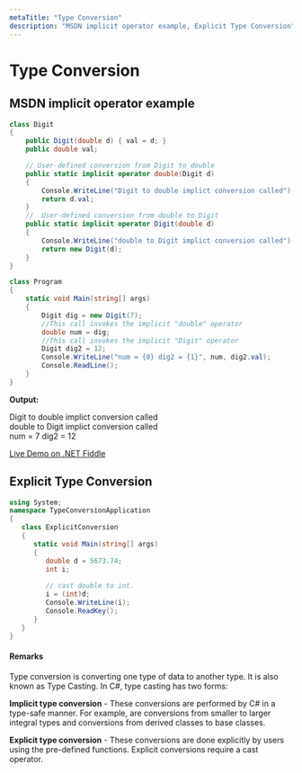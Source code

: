 ```yaml
---
metaTitle: "Type Conversion"
description: "MSDN implicit operator example, Explicit Type Conversion"
---
```


# Type Conversion



## MSDN implicit operator example


```cs
class Digit
{
    public Digit(double d) { val = d; }
    public double val;

    // User-defined conversion from Digit to double
    public static implicit operator double(Digit d)
    {
        Console.WriteLine("Digit to double implict conversion called");
        return d.val;
    }
    //  User-defined conversion from double to Digit
    public static implicit operator Digit(double d)
    {
        Console.WriteLine("double to Digit implict conversion called");
        return new Digit(d);
    }
}

class Program
{
    static void Main(string[] args)
    {
        Digit dig = new Digit(7);
        //This call invokes the implicit "double" operator
        double num = dig;
        //This call invokes the implicit "Digit" operator
        Digit dig2 = 12;
        Console.WriteLine("num = {0} dig2 = {1}", num, dig2.val);
        Console.ReadLine();
    }
}

```

**Output:**

> 
<p>Digit to double implict conversion called<br />
double to Digit implict conversion called<br />
num = 7 dig2 = 12</p>


[Live Demo on .NET Fiddle](https://dotnetfiddle.net/n1AeWS)



## Explicit Type Conversion


```cs
using System;
namespace TypeConversionApplication 
{
   class ExplicitConversion 
   {
      static void Main(string[] args) 
      {
         double d = 5673.74; 
         int i;
         
         // cast double to int.
         i = (int)d;
         Console.WriteLine(i);
         Console.ReadKey();
      }
   }
}

```



#### Remarks


Type conversion is converting one type of data to another type. It is also known as Type Casting. In C#, type casting has two forms:

**Implicit type conversion** - These conversions are performed by C# in a type-safe manner. For example, are conversions from smaller to larger integral types and conversions from derived classes to base classes.

**Explicit type conversion** - These conversions are done explicitly by users using the pre-defined functions. Explicit conversions require a cast operator.

